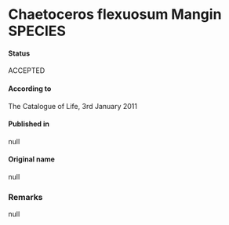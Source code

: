 Chaetoceros flexuosum Mangin SPECIES
=======

#### Status
ACCEPTED

#### According to
The Catalogue of Life, 3rd January 2011

#### Published in
null

#### Original name
null

### Remarks
null